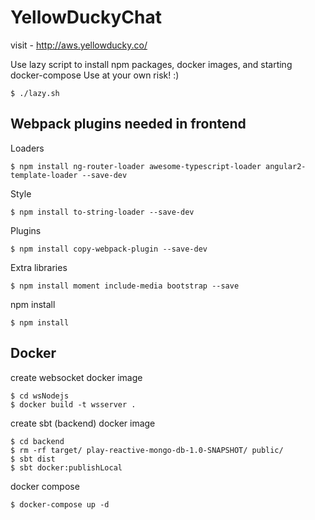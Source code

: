 # YellowDuckyChat
visit - http://aws.yellowducky.co/

Use lazy script to install npm packages, docker images, and starting docker-compose
Use at your own risk! :)

```
$ ./lazy.sh 
```

## Webpack plugins needed in frontend

Loaders
```
$ npm install ng-router-loader awesome-typescript-loader angular2-template-loader --save-dev 
```

Style
```
$ npm install to-string-loader --save-dev
```

Plugins
```
$ npm install copy-webpack-plugin --save-dev
```

Extra libraries
```
$ npm install moment include-media bootstrap --save
```

npm install
```
$ npm install
```


## Docker

create websocket docker image

```
$ cd wsNodejs
$ docker build -t wsserver .
```

create sbt (backend) docker image

```
$ cd backend
$ rm -rf target/ play-reactive-mongo-db-1.0-SNAPSHOT/ public/
$ sbt dist
$ sbt docker:publishLocal
```

docker compose

```
$ docker-compose up -d
```
